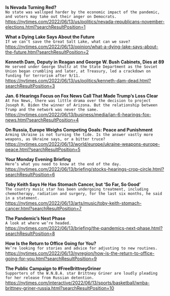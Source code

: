 **Is Nevada Turning Red?**\
`No state was walloped harder by the economic impact of the pandemic, and voters may take out their anger on Democrats.`\
https://nytimes.com/2022/06/13/us/politics/nevada-republicans-november-elections.html?searchResultPosition=1

**What a Dying Lake Says About the Future**\
`If we can’t save the Great Salt Lake, what can we save?`\
https://nytimes.com/2022/06/13/opinion/what-a-dying-lake-says-about-the-future.html?searchResultPosition=2

**Kenneth Dam, Deputy in Reagan and George W. Bush Cabinets, Dies at 89**\
`He served under George Shultz at the State Department as the Soviet Union began crumbling and later, at Treasury, led a crackdown on funding for terrorism after 9/11.`\
https://nytimes.com/2022/06/13/us/politics/kenneth-dam-dead.html?searchResultPosition=3

**Jan. 6 Hearings Focus on Fox News Call That Made Trump’s Loss Clear**\
`At Fox News, there was little drama over the decision to project Joseph R. Biden the winner of Arizona. But the relationship between Trump and the network was never the same.`\
https://nytimes.com/2022/06/13/business/media/jan-6-hearings-fox-news.html?searchResultPosition=4

**On Russia, Europe Weighs Competing Goals: Peace and Punishment**\
`Arming Ukraine is not turning the tide. Is the answer vastly more weapons, as Ukraine says, or a bitter truce?`\
https://nytimes.com/2022/06/13/world/europe/ukraine-weapons-europe-peace.html?searchResultPosition=5

**Your Monday Evening Briefing**\
`Here’s what you need to know at the end of the day.`\
https://nytimes.com/2022/06/13/briefing/stocks-hearings-crop-circle.html?searchResultPosition=6

**Toby Keith Says He Has Stomach Cancer, but ‘So Far, So Good’**\
`The country music star has been undergoing treatment, including chemotherapy, radiation and surgery, for the last six months, he said in a statement.`\
https://nytimes.com/2022/06/13/arts/music/toby-keith-stomach-cancer.html?searchResultPosition=7

**The Pandemic’s Next Phase**\
`A look at where we’re headed.`\
https://nytimes.com/2022/06/13/briefing/the-pandemics-next-phase.html?searchResultPosition=8

**How Is the Return to Office Going for You?**\
`We’re looking for stories and advice for adjusting to new routines.`\
https://nytimes.com/2022/06/13/nyregion/how-is-the-return-to-office-going-for-you.html?searchResultPosition=9

**The Public Campaign to #FreeBrittneyGriner**\
`Supporters of the W.N.B.A. star Brittney Griner are loudly pleading for her release from Russian detention.`\
https://nytimes.com/interactive/2022/06/13/sports/basketball/wnba-brittney-griner-russia.html?searchResultPosition=10

